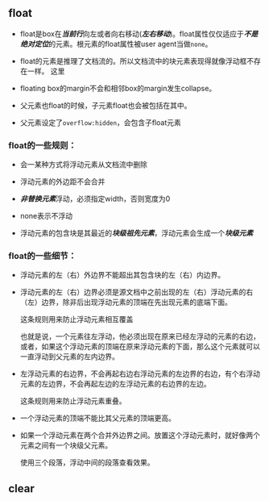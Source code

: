 ## float

* float是box在***当前行***向左或者向右移动(***左右移动***)。float属性仅仅适应于***不是绝对定位***的元素。根元素的float属性被user agent当做`none`。

* float的元素是推理了文档流的。所以文档流中的块元素表现得就像浮动框不存在一样。 这里

* floating box的margin不会和相邻box的margin发生collapse。

* 父元素也float的时候，子元素float也会被包括在其中。

* 父元素设定了`overflow:hidden`，会包含子float元素

### float的一些规则：

- 会一某种方式将浮动元素从文档流中删除

- 浮动元素的外边距不会合并

- ***非替换元素***浮动，必须指定width，否则宽度为0

- none表示不浮动

- 浮动元素的包含块是其最近的***块级祖先元素***，浮动元素会生成一个***块级元素***

### float的一些细节：
- 浮动元素的左（右）外边界不能超出其包含块的左（右）内边界。

- 浮动元素的左（右）边界必须是源文档中之前出现的左（右）浮动元素的右（左）边界，除非后出现浮动元素的顶端在先出现元素的底端下面。

  这条规则用来防止浮动元素相互覆盖

  也就是说，一个元素往左浮动，他必须出现在原来已经左浮动的元素的右边，或者，如果这个浮动元素的顶端在原来浮动元素的下面，那么这个元素就可以一直浮动到父元素的左内边界。

- 左浮动元素的右边界，不会再起右边右浮动元素的左边界的右边，有个右浮动元素的左边界，不会再起左边的左浮动元素的右边界的左边。

  这条规则用来防止浮动元素重叠。

- 一个浮动元素的顶端不能比其父元素的顶端更高。

- 如果一个浮动元素在两个合并外边界之间。放置这个浮动元素时，就好像两个元素之间有一个块级父元素。

  使用三个段落，浮动中间的段落查看效果。

## clear
